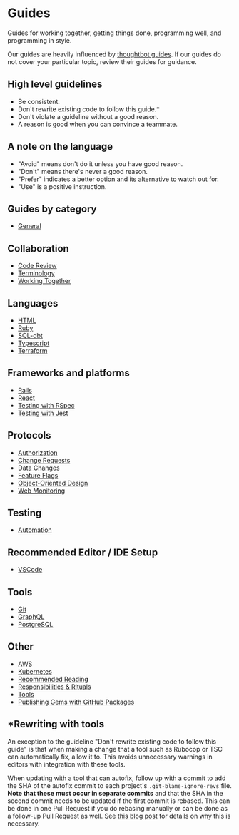 # Guides

Guides for working together, getting things done, programming well, and
programming in style.

Our guides are heavily influenced by [thoughtbot guides]. If our guides
do not cover your particular topic, review their guides for guidance.

[thoughtbot guides]: https://github.com/thoughtbot/guides

## High level guidelines

- Be consistent.
- Don't rewrite existing code to follow this guide.\*
- Don't violate a guideline without a good reason.
- A reason is good when you can convince a teammate.

## A note on the language

- "Avoid" means don't do it unless you have good reason.
- "Don't" means there's never a good reason.
- "Prefer" indicates a better option and its alternative to watch out for.
- "Use" is a positive instruction.

## Guides by category

- [General](general/README.md)

## Collaboration

- [Code Review](code-review/README.md)
- [Terminology](terminology/README.md)
- [Working Together](working-together/README.md)

## Languages

- [HTML](html/README.md)
- [Ruby](ruby/README.md)
- [SQL-dbt](sql-dbt/README.md)
- [Typescript](typescript/README.md)
- [Terraform](terraform/README.md)

## Frameworks and platforms

- [Rails](rails/README.md)
- [React](react/README.md)
- [Testing with RSpec](testing-rspec/README.md)
- [Testing with Jest](testing-jest/README.md)

## Protocols

- [Authorization](authorization/README.md)
- [Change Requests](change-requests/README.md)
- [Data Changes](data-changes/README.md)
- [Feature Flags](feature-flags/README.md)
- [Object-Oriented Design](object-oriented-design/README.md)
- [Web Monitoring](web-monitoring/README.md)

## Testing

- [Automation](automation/README.md)

## Recommended Editor / IDE Setup

- [VSCode](editor-setup/vscode.md)

## Tools

- [Git](git/README.md)
- [GraphQL](graphql/README.md)
- [PostgreSQL](postgresql/README.md)

## Other

- [AWS](aws/README.md)
- [Kubernetes](kubernetes/README.md)
- [Recommended Reading](reading.md)
- [Responsibilities & Rituals](rituals/README.md)
- [Tools](tools/README.md)
- [Publishing Gems with GitHub Packages](ruby/gems.md)

## *Rewriting with tools

An exception to the guideline "Don't rewrite existing code to follow this
guide" is that when making a change that a tool such as Rubocop or TSC can
automatically fix, allow it to. This avoids unnecessary warnings in editors with
integration with these tools.

When updating with a tool that can autofix, follow up with a commit to add the
SHA of the autofix commit to each project's `.git-blame-ignore-revs` file.
**Note that these must occur in separate commits** and that the SHA in the
second commit needs to be updated if the first commit is rebased. This can be
done in one Pull Request if you do rebasing manually or can be done as a
follow-up Pull Request as well. See [this blog
post](https://calebhearth.com/rubocop-git-blame) for details on why this is
necessary.
